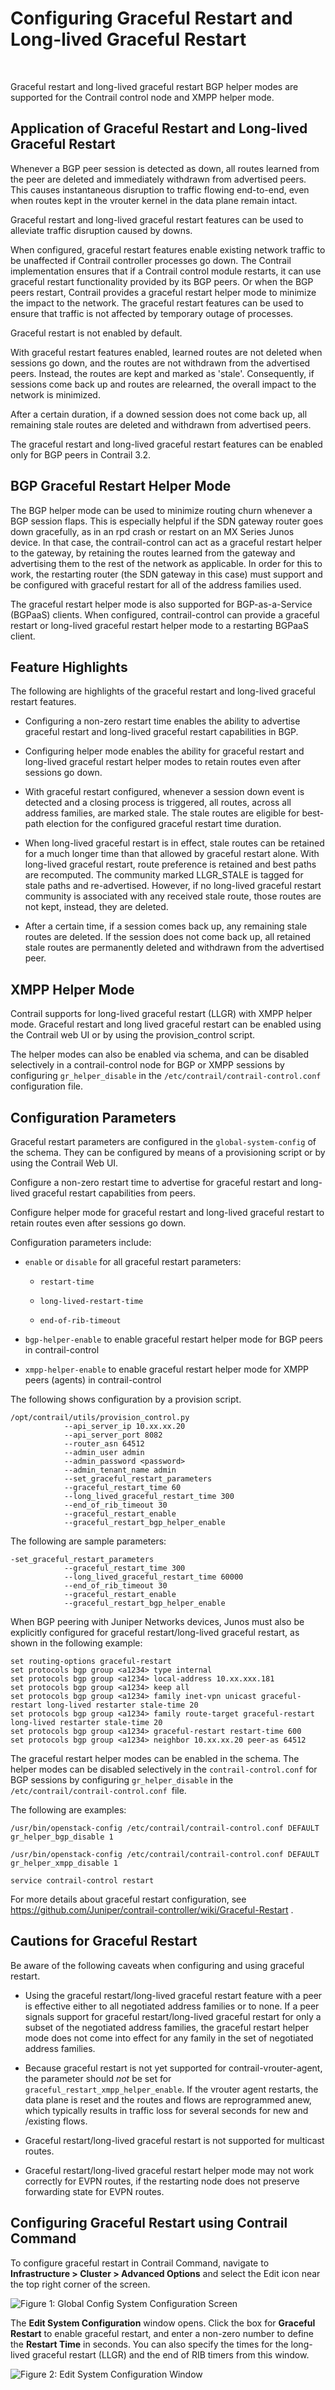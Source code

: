 # Configuring Graceful Restart and Long-lived Graceful Restart

 

<div id="intro">

<div class="mini-toc-intro">

Graceful restart and long-lived graceful restart BGP helper modes are
supported for the Contrail control node and XMPP helper mode.

</div>

</div>

## Application of Graceful Restart and Long-lived Graceful Restart

Whenever a BGP peer session is detected as down, all routes learned from
the peer are deleted and immediately withdrawn from advertised peers.
This causes instantaneous disruption to traffic flowing end-to-end, even
when routes kept in the vrouter kernel in the data plane remain intact.

Graceful restart and long-lived graceful restart features can be used to
alleviate traffic disruption caused by downs.

When configured, graceful restart features enable existing network
traffic to be unaffected if Contrail controller processes go down. The
Contrail implementation ensures that if a Contrail control module
restarts, it can use graceful restart functionality provided by its BGP
peers. Or when the BGP peers restart, Contrail provides a graceful
restart helper mode to minimize the impact to the network. The graceful
restart features can be used to ensure that traffic is not affected by
temporary outage of processes.

Graceful restart is not enabled by default.

With graceful restart features enabled, learned routes are not deleted
when sessions go down, and the routes are not withdrawn from the
advertised peers. Instead, the routes are kept and marked as 'stale'.
Consequently, if sessions come back up and routes are relearned, the
overall impact to the network is minimized.

After a certain duration, if a downed session does not come back up, all
remaining stale routes are deleted and withdrawn from advertised peers.

The graceful restart and long-lived graceful restart features can be
enabled only for BGP peers in Contrail 3.2.

## BGP Graceful Restart Helper Mode

The BGP helper mode can be used to minimize routing churn whenever a BGP
session flaps. This is especially helpful if the SDN gateway router goes
down gracefully, as in an rpd crash or restart on an MX Series Junos
device. In that case, the contrail-control can act as a graceful restart
helper to the gateway, by retaining the routes learned from the gateway
and advertising them to the rest of the network as applicable. In order
for this to work, the restarting router (the SDN gateway in this case)
must support and be configured with graceful restart for all of the
address families used.

The graceful restart helper mode is also supported for BGP-as-a-Service
(BGPaaS) clients. When configured, contrail-control can provide a
graceful restart or long-lived graceful restart helper mode to a
restarting BGPaaS client.

## Feature Highlights

The following are highlights of the graceful restart and long-lived
graceful restart features.

-   Configuring a non-zero restart time enables the ability to advertise
    graceful restart and long-lived graceful restart capabilities in
    BGP.

-   Configuring helper mode enables the ability for graceful restart and
    long-lived graceful restart helper modes to retain routes even after
    sessions go down.

-   With graceful restart configured, whenever a session down event is
    detected and a closing process is triggered, all routes, across all
    address families, are marked stale. The stale routes are eligible
    for best-path election for the configured graceful restart time
    duration.

-   When long-lived graceful restart is in effect, stale routes can be
    retained for a much longer time than that allowed by graceful
    restart alone. With long-lived graceful restart, route preference is
    retained and best paths are recomputed. The community marked
    LLGR\_STALE is tagged for stale paths and re-advertised. However, if
    no long-lived graceful restart community is associated with any
    received stale route, those routes are not kept, instead, they are
    deleted.

-   After a certain time, if a session comes back up, any remaining
    stale routes are deleted. If the session does not come back up, all
    retained stale routes are permanently deleted and withdrawn from the
    advertised peer.

## XMPP Helper Mode

Contrail supports for long-lived graceful restart (LLGR) with XMPP
helper mode. Graceful restart and long lived graceful restart can be
enabled using the Contrail web UI or by using the provision\_control
script.

The helper modes can also be enabled via schema, and can be disabled
selectively in a contrail-control node for BGP or XMPP sessions by
configuring `gr_helper_disable` in the
`/etc/contrail/contrail-control.conf` configuration file.

## Configuration Parameters

Graceful restart parameters are configured in the `global-system-config`
of the schema. They can be configured by means of a provisioning script
or by using the Contrail Web UI.

Configure a non-zero restart time to advertise for graceful restart and
long-lived graceful restart capabilities from peers.

Configure helper mode for graceful restart and long-lived graceful
restart to retain routes even after sessions go down.

Configuration parameters include:

-   `enable` or `disable` for all graceful restart parameters:

    -   `restart-time`

    -   `long-lived-restart-time`

    -   `end-of-rib-timeout`

-   `bgp-helper-enable` to enable graceful restart helper mode for BGP
    peers in contrail-control

-   `xmpp-helper-enable` to enable graceful restart helper mode for XMPP
    peers (agents) in contrail-control

<div id="jd0e117" class="sample" dir="ltr">

The following shows configuration by a provision script.

<div class="output" dir="ltr">

    /opt/contrail/utils/provision_control.py 
                --api_server_ip 10.xx.xx.20 
                --api_server_port 8082 
                --router_asn 64512             
                --admin_user admin
                --admin_password <password> 
                --admin_tenant_name admin 
                --set_graceful_restart_parameters 
                --graceful_restart_time 60 
                --long_lived_graceful_restart_time 300 
                --end_of_rib_timeout 30 
                --graceful_restart_enable 
                --graceful_restart_bgp_helper_enable

</div>

</div>

The following are sample parameters:

<div id="jd0e124" class="sample" dir="ltr">

<div class="output" dir="ltr">

    -set_graceful_restart_parameters 
                --graceful_restart_time 300 
                --long_lived_graceful_restart_time 60000 
                --end_of_rib_timeout 30 
                --graceful_restart_enable 
                --graceful_restart_bgp_helper_enable 

</div>

</div>

When BGP peering with Juniper Networks devices, Junos must also be
explicitly configured for graceful restart/long-lived graceful restart,
as shown in the following example:

<div id="jd0e129" class="sample" dir="ltr">

<div class="output" dir="ltr">

    set routing-options graceful-restart
    set protocols bgp group <a1234> type internal
    set protocols bgp group <a1234> local-address 10.xx.xxx.181
    set protocols bgp group <a1234> keep all
    set protocols bgp group <a1234> family inet-vpn unicast graceful-restart long-lived restarter stale-time 20
    set protocols bgp group <a1234> family route-target graceful-restart long-lived restarter stale-time 20
    set protocols bgp group <a1234> graceful-restart restart-time 600
    set protocols bgp group <a1234> neighbor 10.xx.xx.20 peer-as 64512

</div>

</div>

The graceful restart helper modes can be enabled in the schema. The
helper modes can be disabled selectively in the `contrail-control.conf`
for BGP sessions by configuring `gr_helper_disable` in the
`/etc/contrail/contrail-control.conf `file.

The following are examples:

`/usr/bin/openstack-config /etc/contrail/contrail-control.conf DEFAULT gr_helper_bgp_disable 1 `

`/usr/bin/openstack-config /etc/contrail/contrail-control.conf DEFAULT gr_helper_xmpp_disable 1 `

`service contrail-control restart `

For more details about graceful restart configuration, see
<https://github.com/Juniper/contrail-controller/wiki/Graceful-Restart> .

## Cautions for Graceful Restart

Be aware of the following caveats when configuring and using graceful
restart.

-   Using the graceful restart/long-lived graceful restart feature with
    a peer is effective either to all negotiated address families or to
    none. If a peer signals support for graceful restart/long-lived
    graceful restart for only a subset of the negotiated address
    families, the graceful restart helper mode does not come into effect
    for any family in the set of negotiated address families.

-   Because graceful restart is not yet supported for
    contrail-vrouter-agent, the parameter should *not* be set for
    `graceful_restart_xmpp_helper_enable`. If the vrouter agent
    restarts, the data plane is reset and the routes and flows are
    reprogrammed anew, which typically results in traffic loss for
    several seconds for new and /existing flows.

-   Graceful restart/long-lived graceful restart is not supported for
    multicast routes.

-   Graceful restart/long-lived graceful restart helper mode may not
    work correctly for EVPN routes, if the restarting node does not
    preserve forwarding state for EVPN routes.

## Configuring Graceful Restart using Contrail Command

To configure graceful restart in Contrail Command, navigate to
**Infrastructure &gt; Cluster &gt; Advanced Options** and select the
Edit icon near the top right corner of the screen.

![Figure 1: Global Config System Configuration
Screen](documentation/images/s060275.png)

The **Edit System Configuration** window opens. Click the box for
**Graceful Restart** to enable graceful restart, and enter a non-zero
number to define the **Restart Time** in seconds. You can also specify
the times for the long-lived graceful restart (LLGR) and the end of RIB
timers from this window.

![Figure 2: Edit System Configuration
Window](documentation/images/s060276.png)

 
